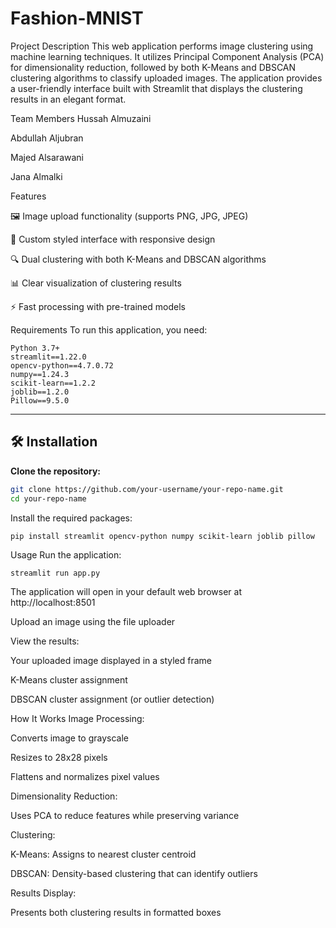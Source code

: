 # Fashion-MNIST

Project Description
This web application performs image clustering using machine learning techniques. It utilizes Principal Component Analysis (PCA) for dimensionality reduction, followed by both K-Means and DBSCAN clustering algorithms to classify uploaded images. The application provides a user-friendly interface built with Streamlit that displays the clustering results in an elegant format.

Team Members
Hussah Almuzaini

Abdullah Aljubran

Majed Alsarawani

Jana Almalki

Features

🖼️ Image upload functionality (supports PNG, JPG, JPEG)

🎨 Custom styled interface with responsive design

🔍 Dual clustering with both K-Means and DBSCAN algorithms

📊 Clear visualization of clustering results

⚡ Fast processing with pre-trained models

Requirements
To run this application, you need:
   ```bach
   Python 3.7+
   streamlit==1.22.0
   opencv-python==4.7.0.72
   numpy==1.24.3
   scikit-learn==1.2.2
   joblib==1.2.0
   Pillow==9.5.0
```

---

## 🛠️ Installation

**Clone the repository:**
   ```bash
   git clone https://github.com/your-username/your-repo-name.git
   cd your-repo-name
```
Install the required packages:
```
pip install streamlit opencv-python numpy scikit-learn joblib pillow
```


Usage
Run the application:
```
streamlit run app.py
```
The application will open in your default web browser at http://localhost:8501

Upload an image using the file uploader

View the results:

Your uploaded image displayed in a styled frame

K-Means cluster assignment

DBSCAN cluster assignment (or outlier detection)

How It Works
Image Processing:

Converts image to grayscale

Resizes to 28x28 pixels

Flattens and normalizes pixel values

Dimensionality Reduction:

Uses PCA to reduce features while preserving variance

Clustering:

K-Means: Assigns to nearest cluster centroid

DBSCAN: Density-based clustering that can identify outliers

Results Display:

Presents both clustering results in formatted boxes
